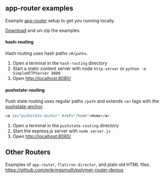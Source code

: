 ## app-router examples
Example [app-router](http://erikringsmuth.github.io/app-router/) setup to get you running locally.

[Download](https://github.com/erikringsmuth/app-router-examples/archive/master.zip) and un-zip the examples.

#### hash-routing
Hash routing uses hash paths `/#/paths`.

1. Open a terminal in the `hash-routing` directory
2. Start a static content server with node `http-server` or `python -m SimpleHTTPServer 8080`
3. Open [http://localhost:8080/](http://localhost:8080/)

#### pushstate-routing
Push state routing uses regular paths `/path` and extends `<a>` tags with the [pushstate-anchor](https://github.com/erikringsmuth/pushstate-anchor).

```html
<a is="pushstate-anchor" href="/home">Home</a>
```

1. Open a terminal in the `pushstate-routing` directory
2. Start the express.js server with `node server.js`
3. Open [http://localhost:8080/](http://localhost:8080/)

## Other Routers

Examples of `app-router`, `flatiron-director`, and plain old HTML files.
https://github.com/erikringsmuth/polymer-router-demos
